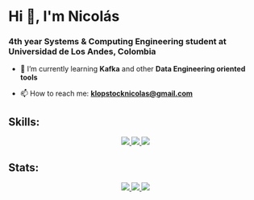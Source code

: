 # Hi 👋, I'm Nicolás
### 4th year Systems & Computing Engineering student at Universidad de Los Andes, Colombia

- 🌱 I’m currently learning **Kafka** and other **Data Engineering oriented tools**

- 📫 How to reach me: **klopstocknicolas@gmail.com**

## Skills:

<p align="center">
  <a href="https://skillicons.dev">
    <img src="https://skillicons.dev/icons?i=py,java,ts,js,latex,html,css,cpp,r,dart&perline=14" />
    <img src="https://skillicons.dev/icons?i=git,postgres,firebase,mongodb,nestjs,p5js,postman,django,fastapi,flutter,sklearn,docker&perline=16" />
    <img src="https://skillicons.dev/icons?i=vscode,notion&perline=14" />
  </a>
</p>

## Stats:

<div align="center">
  <a href="https://github-readme-stats.vercel.app">
    <img src="https://github-readme-stats.vercel.app/api?username=nklopstock611&show_icons=true&hide_border=true&rank_icon=github&theme=transparent"/>
  </a>
  <a href="https://github-readme-stats.vercel.app">
    <img src="https://github-readme-stats.vercel.app/api/top-langs/?username=nklopstock611&layout=donut&size_weight=0.5&count_weight=0.5&hide_border=true&theme=transparent"/>
  </a>
  <a href="https://git.io/streak-stats">
    <img src="https://streak-stats.demolab.com?user=nklopstock611&theme=transparent&hide_border=true"/>
  </a>
</div>

